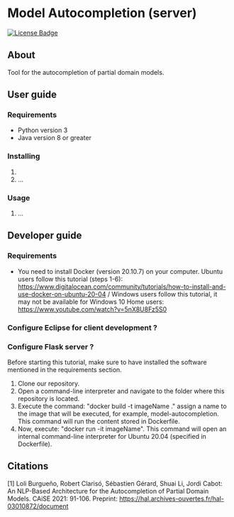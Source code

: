 # Model Autocompletion (server)

[![License Badge](https://img.shields.io/badge/license-EPL%202.0-brightgreen.svg)](https://opensource.org/licenses/EPL-2.0)

## About

Tool for the autocompletion of partial domain models.

## User guide

### Requirements

- Python version 3
- Java version 8 or greater

### Installing 

1.
2. ...

### Usage

1.  ...


## Developer guide

### Requirements

- You need to install Docker (version 20.10.7) on your computer. Ubuntu users follow this tutorial (steps 1-6): https://www.digitalocean.com/community/tutorials/how-to-install-and-use-docker-on-ubuntu-20-04 / Windows users follow this tutorial, it may not be available for Windows 10 Home users: https://www.youtube.com/watch?v=5nX8U8Fz5S0 

### Configure Eclipse for client development ?

### Configure Flask server ?

Before starting this tutorial, make sure to have installed the software mentioned in the requirements section.

1. Clone our repository.
2. Open a command-line interpreter and navigate to the folder where this repository is located.
3. Execute the command: "docker build -t imageName ." assign a name to the image that will be executed, for example, model-autocompletion. This command will run the content stored in Dockerfile.
4.  Now, execute: "docker run -it imageName". This command will open an internal command-line interpreter for Ubuntu 20.04 (specified in Dockerfile). 

## Citations

[1] Loli Burgueño, Robert Clarisó, Sébastien Gérard, Shuai Li, Jordi Cabot: An NLP-Based Architecture for the Autocompletion of Partial Domain Models. CAiSE 2021: 91-106. Preprint: https://hal.archives-ouvertes.fr/hal-03010872/document
